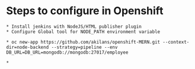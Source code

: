 # Steps to configure in Openshift

    * Install jenkins with NodeJS/HTML publisher plugin
    * Configure Global tool for NODE_PATH environment variable

    * oc new-app https://github.com/akilans/openshift-MERN.git --context-dir=node-backend --strategy=pipeline --env DB_URL=DB_URL=mongodb://mongodb:27017/employee

    * 